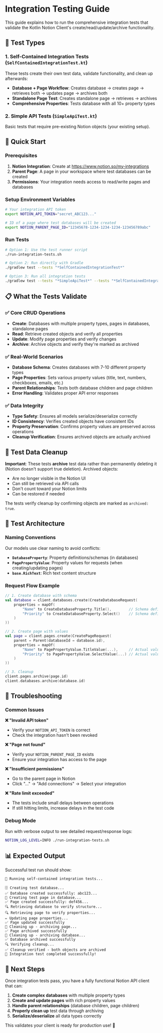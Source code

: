 # Integration Testing Guide

This guide explains how to run the comprehensive integration tests that validate the Kotlin Notion Client's create/read/update/archive functionality.

## 🧪 Test Types

### 1. **Self-Contained Integration Tests** (`SelfContainedIntegrationTest.kt`)
These tests create their own test data, validate functionality, and clean up afterwards:

- **Database + Page Workflow**: Creates database → creates page → retrieves both → updates page → archives both
- **Standalone Page Test**: Creates standalone page → retrieves → archives  
- **Comprehensive Properties**: Tests database with all 10+ property types

### 2. **Simple API Tests** (`SimpleApiTest.kt`)
Basic tests that require pre-existing Notion objects (your existing setup).

## 🚀 Quick Start

### Prerequisites
1. **Notion Integration**: Create at https://www.notion.so/my-integrations
2. **Parent Page**: A page in your workspace where test databases can be created
3. **Permissions**: Your integration needs access to read/write pages and databases

### Setup Environment Variables
```bash
# Your integration API token
export NOTION_API_TOKEN="secret_ABC123..."

# ID of a page where test databases will be created  
export NOTION_PARENT_PAGE_ID="12345678-1234-1234-1234-123456789abc"
```

### Run Tests
```bash
# Option 1: Use the test runner script
./run-integration-tests.sh

# Option 2: Run directly with Gradle
./gradlew test --tests "*SelfContainedIntegrationTest*"

# Option 3: Run all integration tests
./gradlew test --tests "*SimpleApiTest*" --tests "*SelfContainedIntegrationTest*"
```

## 📋 What the Tests Validate

### ✅ Core CRUD Operations
- **Create**: Databases with multiple property types, pages in databases, standalone pages
- **Read**: Retrieve created objects and verify all properties
- **Update**: Modify page properties and verify changes
- **Archive**: Archive objects and verify they're marked as archived

### ✅ Real-World Scenarios
- **Database Schema**: Creates databases with 7-10 different property types
- **Page Properties**: Sets various property values (title, text, numbers, checkboxes, emails, etc.)
- **Parent Relationships**: Tests both database children and page children
- **Error Handling**: Validates proper API error responses

### ✅ Data Integrity
- **Type Safety**: Ensures all models serialize/deserialize correctly
- **ID Consistency**: Verifies created objects have consistent IDs
- **Property Preservation**: Confirms property values are preserved across operations
- **Cleanup Verification**: Ensures archived objects are actually archived

## 🧹 Test Data Cleanup

**Important**: These tests **archive** test data rather than permanently deleting it (Notion doesn't support true deletion). Archived objects:

- Are no longer visible in the Notion UI
- Can still be retrieved via API calls
- Don't count toward your Notion limits
- Can be restored if needed

The tests verify cleanup by confirming objects are marked as `archived: true`.

## 🔧 Test Architecture

### Naming Conventions
Our models use clear naming to avoid conflicts:

- **`DatabaseProperty`**: Property definitions/schemas (in databases)
- **`PagePropertyValue`**: Property values for requests (when creating/updating pages)  
- **`base.RichText`**: Rich text content structure

### Request Flow Example
```kotlin
// 1. Create database with schema
val database = client.databases.create(CreateDatabaseRequest(
    properties = mapOf(
        "Name" to CreateDatabaseProperty.Title(),        // Schema definition
        "Priority" to CreateDatabaseProperty.Select()    // Schema definition
    )
))

// 2. Create page with values
val page = client.pages.create(CreatePageRequest(
    parent = Parent(databaseId = database.id),
    properties = mapOf(
        "Name" to PagePropertyValue.TitleValue(...),     // Actual value
        "Priority" to PagePropertyValue.SelectValue(...) // Actual value
    )
))

// 3. Cleanup
client.pages.archive(page.id)
client.databases.archive(database.id)
```

## 🐛 Troubleshooting

### Common Issues

**❌ "Invalid API token"**
- Verify your `NOTION_API_TOKEN` is correct
- Check the integration hasn't been revoked

**❌ "Page not found"**  
- Verify your `NOTION_PARENT_PAGE_ID` exists
- Ensure your integration has access to the page

**❌ "Insufficient permissions"**
- Go to the parent page in Notion
- Click "..." → "Add connections" → Select your integration

**❌ "Rate limit exceeded"**
- The tests include small delays between operations
- If still hitting limits, increase delays in the test code

### Debug Mode
Run with verbose output to see detailed request/response logs:
```bash
NOTION_LOG_LEVEL=INFO ./run-integration-tests.sh
```

## 📊 Expected Output

Successful test run should show:
```
🧪 Running self-contained integration tests...

🗄️ Creating test database...
✅ Database created successfully: abc123...
📄 Creating test page in database...  
✅ Page created successfully: def456...
🔍 Retrieving database to verify structure...
🔍 Retrieving page to verify properties...
✏️ Updating page properties...
✅ Page updated successfully
🧹 Cleaning up - archiving page...
✅ Page archived successfully
🧹 Cleaning up - archiving database...
✅ Database archived successfully
🔍 Verifying cleanup...
✅ Cleanup verified - both objects are archived
🎉 Integration test completed successfully!
```

## 🎯 Next Steps

Once integration tests pass, you have a fully functional Notion API client that can:

1. **Create complex databases** with multiple property types
2. **Create and update pages** with rich property values
3. **Handle parent relationships** (database children, page children)
4. **Properly clean up** test data through archiving
5. **Serialize/deserialize** all data types correctly

This validates your client is ready for production use! 🚀